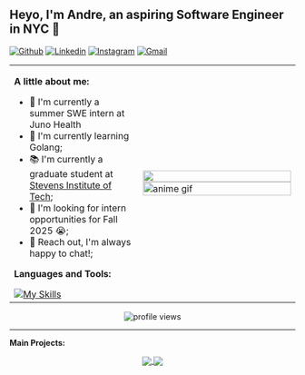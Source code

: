 <!-- Your title -->
## Heyo, I'm Andre, an aspiring Software Engineer in NYC 🌃

[![Github](https://img.shields.io/badge/-Github-000?style=flat&logo=Github&logoColor=white)](https://github.com/andre-asn)
[![Linkedin](https://img.shields.io/badge/-LinkedIn-blue?style=flat&logo=Linkedin&logoColor=white)](https://www.linkedin.com/in/andre-santiago-neyra/)
[![Instagram](https://img.shields.io/badge/-Instagram-c13584?style=flat&labelColor=c13584&logo=instagram&logoColor=white)](https://www.instagram.com/asantiago2000/)
[![Gmail](https://img.shields.io/badge/-Gmail-c14438?style=flat&logo=Gmail&logoColor=white)](mailto:andresanti.asn@gmail.com)

<!-- Content wrapper -->
<table>
<tr>
<td width="45%">

**A little about me:**

- 💼 I'm currently a summer SWE intern at Juno Health
- 🌱 I'm currently learning Golang; 
- 📚 I'm currently a graduate student at [Stevens Institute of Tech](https://www.stevens.edu);
- 🤔 I'm looking for intern opportunities for Fall 2025 😭;
- 💬 Reach out, I'm always happy to chat!;

**Languages and Tools:**

<a href="https://skillicons.dev">
  <img src="https://skillicons.dev/icons?i=html,css,js,nodejs,py,go,docker,express,react,ubuntu,mysql,mongodb&perline=4" alt="My Skills" />
</a>

</td>
<td width="55%">

<img width="100%" src="https://c.tenor.com/XwIMOasOC9MAAAAd/tenor.gif" />
<img width="100%" src="https://c.tenor.com/Ca3ki7jNQpoAAAAd/tenor.gif" alt="anime gif" />

</td>
</tr>
</table>

<p align="center">
  <img src="https://komarev.com/ghpvc/?username=Andre-asn" alt="profile views" />
</p>

---

**Main Projects:** 
<p align="center">
  <a href="https://github.com/Andre-asn/stroopy">
    <img align="center" src="https://github-readme-stats.vercel.app/api/pin/?username=Andre-asn&repo=stroopy" />
  </a>
  <a href="[https://github.com/Andre-asn/Portion](https://github.com/Andre-asn/portion-landing)">
    <img align="center" src="https://github-readme-stats.vercel.app/api/pin/?username=Andre-asn&repo=portion-landing" />
  </a>
</p>
